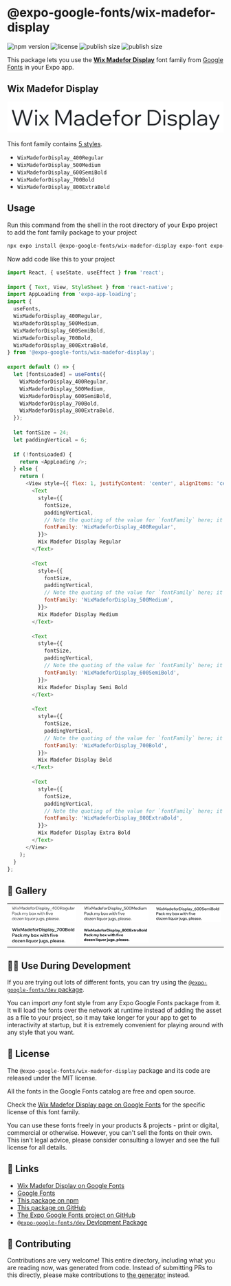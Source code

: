 # @expo-google-fonts/wix-madefor-display

![npm version](https://flat.badgen.net/npm/v/@expo-google-fonts/wix-madefor-display)
![license](https://flat.badgen.net/github/license/expo/google-fonts)
![publish size](https://flat.badgen.net/packagephobia/install/@expo-google-fonts/wix-madefor-display)
![publish size](https://flat.badgen.net/packagephobia/publish/@expo-google-fonts/wix-madefor-display)

This package lets you use the [**Wix Madefor Display**](https://fonts.google.com/specimen/Wix+Madefor+Display) font family from [Google Fonts](https://fonts.google.com/) in your Expo app.

## Wix Madefor Display

![Wix Madefor Display](./font-family.png)

This font family contains [5 styles](#-gallery).

- `WixMadeforDisplay_400Regular`
- `WixMadeforDisplay_500Medium`
- `WixMadeforDisplay_600SemiBold`
- `WixMadeforDisplay_700Bold`
- `WixMadeforDisplay_800ExtraBold`

## Usage

Run this command from the shell in the root directory of your Expo project to add the font family package to your project
```sh
npx expo install @expo-google-fonts/wix-madefor-display expo-font expo-app-loading
```

Now add code like this to your project
```js
import React, { useState, useEffect } from 'react';

import { Text, View, StyleSheet } from 'react-native';
import AppLoading from 'expo-app-loading';
import {
  useFonts,
  WixMadeforDisplay_400Regular,
  WixMadeforDisplay_500Medium,
  WixMadeforDisplay_600SemiBold,
  WixMadeforDisplay_700Bold,
  WixMadeforDisplay_800ExtraBold,
} from '@expo-google-fonts/wix-madefor-display';

export default () => {
  let [fontsLoaded] = useFonts({
    WixMadeforDisplay_400Regular,
    WixMadeforDisplay_500Medium,
    WixMadeforDisplay_600SemiBold,
    WixMadeforDisplay_700Bold,
    WixMadeforDisplay_800ExtraBold,
  });

  let fontSize = 24;
  let paddingVertical = 6;

  if (!fontsLoaded) {
    return <AppLoading />;
  } else {
    return (
      <View style={{ flex: 1, justifyContent: 'center', alignItems: 'center' }}>
        <Text
          style={{
            fontSize,
            paddingVertical,
            // Note the quoting of the value for `fontFamily` here; it expects a string!
            fontFamily: 'WixMadeforDisplay_400Regular',
          }}>
          Wix Madefor Display Regular
        </Text>

        <Text
          style={{
            fontSize,
            paddingVertical,
            // Note the quoting of the value for `fontFamily` here; it expects a string!
            fontFamily: 'WixMadeforDisplay_500Medium',
          }}>
          Wix Madefor Display Medium
        </Text>

        <Text
          style={{
            fontSize,
            paddingVertical,
            // Note the quoting of the value for `fontFamily` here; it expects a string!
            fontFamily: 'WixMadeforDisplay_600SemiBold',
          }}>
          Wix Madefor Display Semi Bold
        </Text>

        <Text
          style={{
            fontSize,
            paddingVertical,
            // Note the quoting of the value for `fontFamily` here; it expects a string!
            fontFamily: 'WixMadeforDisplay_700Bold',
          }}>
          Wix Madefor Display Bold
        </Text>

        <Text
          style={{
            fontSize,
            paddingVertical,
            // Note the quoting of the value for `fontFamily` here; it expects a string!
            fontFamily: 'WixMadeforDisplay_800ExtraBold',
          }}>
          Wix Madefor Display Extra Bold
        </Text>
      </View>
    );
  }
};

```

## 🔡 Gallery


||||
|-|-|-|
|![WixMadeforDisplay_400Regular](./WixMadeforDisplay_400Regular.ttf.png)|![WixMadeforDisplay_500Medium](./WixMadeforDisplay_500Medium.ttf.png)|![WixMadeforDisplay_600SemiBold](./WixMadeforDisplay_600SemiBold.ttf.png)||
|![WixMadeforDisplay_700Bold](./WixMadeforDisplay_700Bold.ttf.png)|![WixMadeforDisplay_800ExtraBold](./WixMadeforDisplay_800ExtraBold.ttf.png)|||


## 👩‍💻 Use During Development

If you are trying out lots of different fonts, you can try using the [`@expo-google-fonts/dev` package](https://github.com/expo/google-fonts/tree/master/font-packages/dev#readme).

You can import *any* font style from any Expo Google Fonts package from it. It will load the fonts
over the network at runtime instead of adding the asset as a file to your project, so it may take longer
for your app to get to interactivity at startup, but it is extremely convenient
for playing around with any style that you want.

## 📖 License

The `@expo-google-fonts/wix-madefor-display` package and its code are released under the MIT license.

All the fonts in the Google Fonts catalog are free and open source.

Check the [Wix Madefor Display page on Google Fonts](https://fonts.google.com/specimen/Wix+Madefor+Display) for the specific license of this font family.

You can use these fonts freely in your products & projects - print or digital, commercial or otherwise. However, you can't sell the fonts on their own. This isn't legal advice, please consider consulting a lawyer and see the full license for all details.

## 🔗 Links

- [Wix Madefor Display on Google Fonts](https://fonts.google.com/specimen/Wix+Madefor+Display)
- [Google Fonts](https://fonts.google.com/)
- [This package on npm](https://www.npmjs.com/package/@expo-google-fonts/wix-madefor-display)
- [This package on GitHub](https://github.com/expo/google-fonts/tree/master/font-packages/wix-madefor-display)
- [The Expo Google Fonts project on GitHub](https://github.com/expo/google-fonts)
- [`@expo-google-fonts/dev` Devlopment Package](https://github.com/expo/google-fonts/tree/master/font-packages/dev)

## 🤝 Contributing

Contributions are very welcome! This entire directory, including what you are reading now, was generated from code. Instead of submitting PRs to this directly, please make contributions to [the generator](https://github.com/expo/google-fonts/tree/master/packages/generator) instead.
